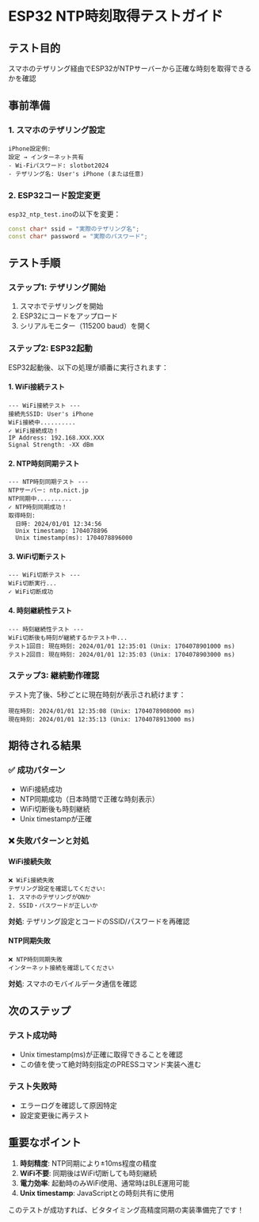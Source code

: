# ESP32 NTP時刻取得テストガイド

## テスト目的
スマホのテザリング経由でESP32がNTPサーバーから正確な時刻を取得できるかを確認

## 事前準備

### 1. スマホのテザリング設定
```
iPhone設定例:
設定 → インターネット共有
- Wi-Fiパスワード: slotbot2024
- テザリング名: User's iPhone (または任意)
```

### 2. ESP32コード設定変更
`esp32_ntp_test.ino`の以下を変更：
```cpp
const char* ssid = "実際のテザリング名";        
const char* password = "実際のパスワード";      
```

## テスト手順

### ステップ1: テザリング開始
1. スマホでテザリングを開始
2. ESP32にコードをアップロード
3. シリアルモニター（115200 baud）を開く

### ステップ2: ESP32起動
ESP32起動後、以下の処理が順番に実行されます：

#### 1. WiFi接続テスト
```
--- WiFi接続テスト ---
接続先SSID: User's iPhone
WiFi接続中..........
✓ WiFi接続成功！
IP Address: 192.168.XXX.XXX
Signal Strength: -XX dBm
```

#### 2. NTP時刻同期テスト
```
--- NTP時刻同期テスト ---
NTPサーバー: ntp.nict.jp
NTP同期中..........
✓ NTP時刻同期成功！
取得時刻:
  日時: 2024/01/01 12:34:56
  Unix timestamp: 1704078896
  Unix timestamp(ms): 1704078896000
```

#### 3. WiFi切断テスト
```
--- WiFi切断テスト ---
WiFi切断実行...
✓ WiFi切断成功
```

#### 4. 時刻継続性テスト
```
--- 時刻継続性テスト ---
WiFi切断後も時刻が継続するかテスト中...
テスト1回目: 現在時刻: 2024/01/01 12:35:01 (Unix: 1704078901000 ms)
テスト2回目: 現在時刻: 2024/01/01 12:35:03 (Unix: 1704078903000 ms)
```

### ステップ3: 継続動作確認
テスト完了後、5秒ごとに現在時刻が表示され続けます：
```
現在時刻: 2024/01/01 12:35:08 (Unix: 1704078908000 ms)
現在時刻: 2024/01/01 12:35:13 (Unix: 1704078913000 ms)
```

## 期待される結果

### ✅ 成功パターン
- WiFi接続成功
- NTP同期成功（日本時間で正確な時刻表示）
- WiFi切断後も時刻継続
- Unix timestampが正確

### ❌ 失敗パターンと対処

#### WiFi接続失敗
```
❌ WiFi接続失敗
テザリング設定を確認してください:
1. スマホのテザリングがONか
2. SSID・パスワードが正しいか
```
**対処**: テザリング設定とコードのSSID/パスワードを再確認

#### NTP同期失敗
```
❌ NTP時刻同期失敗
インターネット接続を確認してください
```
**対処**: スマホのモバイルデータ通信を確認

## 次のステップ

### テスト成功時
- Unix timestamp(ms)が正確に取得できることを確認
- この値を使って絶対時刻指定のPRESSコマンド実装へ進む

### テスト失敗時
- エラーログを確認して原因特定
- 設定変更後に再テスト

## 重要なポイント

1. **時刻精度**: NTP同期により±10ms程度の精度
2. **WiFi不要**: 同期後はWiFi切断しても時刻継続
3. **電力効率**: 起動時のみWiFi使用、通常時はBLE運用可能
4. **Unix timestamp**: JavaScriptとの時刻共有に使用

このテストが成功すれば、ビタタイミング高精度同期の実装準備完了です！
